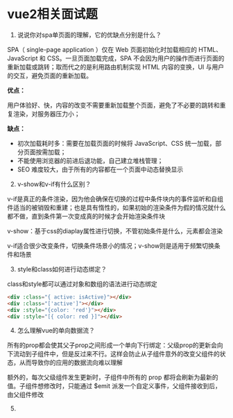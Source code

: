 # vue2相关面试题

1. 说说你对spa单页面的理解，它的优缺点分别是什么？

SPA（ single-page application ）仅在 Web 页面初始化时加载相应的 HTML、JavaScript 和 CSS。一旦页面加载完成，SPA 不会因为用户的操作而进行页面的重新加载或跳转；取而代之的是利用路由机制实现 HTML 内容的变换，UI 与用户的交互，避免页面的重新加载。

**优点：**

用户体验好、快，内容的改变不需要重新加载整个页面，避免了不必要的跳转和重复渲染，对服务器压力小；

**缺点：**

+ 初次加载耗时多：需要在加载页面的时候将 JavaScript、CSS 统一加载，部分页面按需加载；
+ 不能使用浏览器的前进后退功能，自己建立堆栈管理；
+ SEO 难度较大，由于所有的内容都在一个页面中动态替换显示

2. v-show和v-if有什么区别？

v-if是真正的条件渲染，因为他会确保在切换的过程中条件块内的事件监听和自组件适当的被销毁和重建；也是具有惰性的，如果初始的渲染条件为假的情况就什么都不做，直到条件第一次变成真的时候才会开始渲染条件块

v-show：基于css的diaplay属性进行切换，不管初始条件是什么，元素都会渲染

v-if适合很少改变条件，切换条件场景小的情况；v-show则是适用于频繁切换条件和场景

3. style和class如何进行动态绑定？

class和style都可以通过对象和数组的语法进行动态绑定

```html
<div :class="{ active: isActive}"></div>
<div :class="['active']"></div>
<div :style="{color: 'red'}"></div>
<div :style="[{ color: red }]"></div>
```

4. 怎么理解vue的单向数据流？

所有的prop都会使其父子prop之间形成一个单向下行绑定：父级prop的更新会向下流动到子组件中，但是反过来不行。这样会防止从子组件意外的改变父组件的状态，从而导致你的应用的数据流向难以理解

额外的，每次父级组件发生更新时，子组件中所有的 prop 都将会刷新为最新的值。子组件想修改时，只能通过 $emit 派发一个自定义事件，父组件接收到后，由父组件修改

5. 